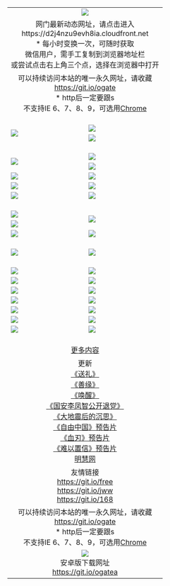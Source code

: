 ﻿<table>
  <tr></tr>
  <tr><td colspan=2 align=center><img src="https://cloud.githubusercontent.com/assets/11880933/13434984/f430fae2-e012-11e5-814f-c2df1e82b247.jpg" /></td></tr>
  <tr><td colspan=2 align=center>网门最新动态网址，请点击进入
<br>https://d2j4nzu9evh8ia.cloudfront.net
    <br/>* 每小时变换一次，可随时获取<br/>微信用户，需手工复制到浏览器地址栏<br>或尝试点击右上角三个点，选择在浏览器中打开
    <!--br>* IE6打开动态网址须在选项中勾选TLS 1.0--></td>
  </tr>
  <tr>
    <td colspan=2 align=center>可以持续访问本站的唯一永久网址，请收藏<br/><a href="https://git.io/ogate" target="_blank">https://git.io/ogate</a><br/>* http后一定要跟s<br/>不支持IE 6、7、8、9，可选用<a href="https://d2j4nzu9evh8ia.cloudfront.net/ogUP.aspx?name=0ChromePortable.zip">Chrome</a></td>
  </tr>
  <tr height="20">
  <tr>
    <td rowspan=2><a href="https://d2j4nzu9evh8ia.cloudfront.net/ogUP.aspx?name=11DKC.mp4&list=11DKC" target="_blank"><img src="https://d2j4nzu9evh8ia.cloudfront.net/Up/11DKC1.jpg" /></a></td> 
    <td><div><a href="https://d2j4nzu9evh8ia.cloudfront.net/ogUP.aspx?name=LRWS.mp4&list=LRWS" target="_blank"><img src="https://d2j4nzu9evh8ia.cloudfront.net/Up/LRWS.jpg" /></a></td>
   </tr>
  <tr>
    <td><a href="https://d2j4nzu9evh8ia.cloudfront.net/ogView.aspx" target="_blank"><img src="https://d2j4nzu9evh8ia.cloudfront.net/Up/11TGKDY.jpg" /></a></td>
  </tr>
  <tr height="20">
  <tr>
    <td rowspan=2><a href="https://d2j4nzu9evh8ia.cloudfront.net/ogUP.aspx?name=4EE/DJ.mp4&list=4EEDJ" target="_blank"><img src="https://d2j4nzu9evh8ia.cloudfront.net/Up/4EE/DJ_140.jpg"/></a></td>
    <td><a href="https://d2j4nzu9evh8ia.cloudfront.net/ogUP.aspx?name=4EE/ZG.mp4&list=4EEZG" target="_blank"><img src="https://d2j4nzu9evh8ia.cloudfront.net/Up/4EE/ZG0.jpg"/></a></td>
    <!--td><a href="https://d2j4nzu9evh8ia.cloudfront.net/ogUP.aspx?name=4EE/HQ.mp4&list=4EEHQ" target="_blank"><img src="https://d2j4nzu9evh8ia.cloudfront.net/Up/4EE/HQ0.jpg"/></a></td-->
  </tr>
  <tr>
    <td><a href="https://d2j4nzu9evh8ia.cloudfront.net/ogUP.aspx?name=4EE/QQ.mp4&list=4EEQQ" target="_blank"><img src="https://d2j4nzu9evh8ia.cloudfront.net/Up/4EE/QQ0.jpg"/></a></td>
  </tr>
            <tr>
                <td><a href="https://d2j4nzu9evh8ia.cloudfront.net/ogUP.aspx?name=4EE/HD.mp4&list=4EEHD" target="_blank"><img src="https://d2j4nzu9evh8ia.cloudfront.net/Up/4EE/HD0.jpg"/></a></td>
                <td><a href="https://d2j4nzu9evh8ia.cloudfront.net/ogUP.aspx?name=4EE/GX.mp4&list=4EEGX" target="_blank"><img src="https://d2j4nzu9evh8ia.cloudfront.net/Up/4EE/GX0.jpg"/></a></td>
            </tr>
            <tr>
                <td><a href="https://d2j4nzu9evh8ia.cloudfront.net/ogUP.aspx?name=4EE/TX.mp4&list=4EETX" target="_blank"><img src="https://d2j4nzu9evh8ia.cloudfront.net/Up/4EE/TX0.jpg"/></a></td>
                <td><a href="https://d2j4nzu9evh8ia.cloudfront.net/ogUP.aspx?name=4EE/WZ.mp4&list=4EEWZ" target="_blank"><img src="https://d2j4nzu9evh8ia.cloudfront.net/Up/4EE/WZ0.jpg"/></a></td>
            </tr>
  <tr>
    <td><a href="https://d2j4nzu9evh8ia.cloudfront.net/onCO.aspx?ob=600%CA%C2%CE%EF&op=%D4%F6%C9%BE%B8%C4&args=WH1~%23%C0%E0%D0%CD6%D0%C2%CE%C5%7c%23%C0%E0%D0%CD6%C6%C0%C2%DB" target="_blank"><img src="https://d2j4nzu9evh8ia.cloudfront.net/Up/0WZ.jpg" /></a></td>
    <td><a href="https://d2j4nzu9evh8ia.cloudfront.net/onCO.aspx?ob=600%CA%C2%CE%EF&op=%D4%F6%C9%BE%B8%C4&args=WH1~%23%D3%C3%BB%A7" target="_blank"><img src="https://d2j4nzu9evh8ia.cloudfront.net/Up/0WB.jpg" /></a></td>
  </tr>
  <tr height="20">
  <tr>
    <td><a href="https://d2j4nzu9evh8ia.cloudfront.net/ogUP.aspx?name=JQR.mp4&count=2" target="_blank"><img src="https://d2j4nzu9evh8ia.cloudfront.net/Up/JQR.jpg" /></a></td>   
    <td rowspan=2><a href="https://d2j4nzu9evh8ia.cloudfront.net/ogUP.aspx?name=JP.mp4&count=9" target="_blank"><img src="https://d2j4nzu9evh8ia.cloudfront.net/Up/JP.jpg" /></td>
  </tr>
  <tr>
    <td><a href="https://d2j4nzu9evh8ia.cloudfront.net/ogUP.aspx?name=WH.mp4" target="_blank"><img src="https://d2j4nzu9evh8ia.cloudfront.net/Up/WH.jpg" /></a></td>
  </tr>
  <tr>
    <td><a href="https://d2j4nzu9evh8ia.cloudfront.net/ogUP.aspx?name=SSZJ.mp4&list=SSZJ" target="_blank"><img src="https://d2j4nzu9evh8ia.cloudfront.net/Up/SSZJ.jpg" /></a></td>
    <td><a href="https://d2j4nzu9evh8ia.cloudfront.net/ogUP.aspx?name=WLSH.mp4&count=2" target="_blank"><img src="https://d2j4nzu9evh8ia.cloudfront.net/Up/WLSH.jpg" /></a</td>
  </tr>
  <tr height="20">
  <tr>
    <td><a href="https://d2j4nzu9evh8ia.cloudfront.net/ogUP.aspx?name=ZY.mp4&count=2015|16" target="_blank"><img src="https://d2j4nzu9evh8ia.cloudfront.net/Up/ZY.jpg" /></a</td>
    <td><a href="https://d2j4nzu9evh8ia.cloudfront.net/ogUP.aspx?name=XTFY.mp4&count=B|2,A|24" target="_blank"><img src="https://d2j4nzu9evh8ia.cloudfront.net/Up/XTFY.jpg" /></a></td>
  </tr>
  <tr height="20">
  </tr>
  <!--tr>
    <td><a href="https://d2j4nzu9evh8ia.cloudfront.net/ogUP.aspx?name=4EE/GX.mp4&list=4EEGX" target="_blank"><img src="https://d2j4nzu9evh8ia.cloudfront.net/Up/4EE/GX0.jpg"/></a></td>
    <td><a href="https://d2j4nzu9evh8ia.cloudfront.net/ogUP.aspx?name=4EE/HD.mp4&list=4EEHD" target="_blank"><img src="https://d2j4nzu9evh8ia.cloudfront.net/Up/4EE/HD0.jpg"/></a></td>
  </tr>
  <tr>
    <td><a href="https://d2j4nzu9evh8ia.cloudfront.net/ogUP.aspx?name=4EE/TX.mp4&list=4EETX" target="_blank"><img src="https://d2j4nzu9evh8ia.cloudfront.net/Up/4EE/TX0.jpg"/></a></td>
    <td><a href="https://d2j4nzu9evh8ia.cloudfront.net/ogUP.aspx?name=4EE/WZ.mp4&list=4EEWZ" target="_blank"><img src="https://d2j4nzu9evh8ia.cloudfront.net/Up/4EE/WZ0.jpg"/></a></td>
  </tr-->
  <tr>
    <td><a href="https://d2j4nzu9evh8ia.cloudfront.net/onUP.aspx?name=https://du172fz170yac.cloudfront.net/" target="_blank"><img src="https://d2j4nzu9evh8ia.cloudfront.net/Up/0DTW.jpg"/></a></td>
    <td><a href="https://d2j4nzu9evh8ia.cloudfront.net/onUP.aspx?name=https://d240ns8up8earz.cloudfront.net/acenter/" target="_blank"><img src="https://d2j4nzu9evh8ia.cloudfront.net/Up/0TDW.jpg" /></a></td>
  </tr>
  <tr>
    <td><a href="https://d2j4nzu9evh8ia.cloudfront.net/onUP.aspx?name=https://d4508d6vomz2p.cloudfront.net/gb/nsc413.htm" target="_blank"><img src="https://d2j4nzu9evh8ia.cloudfront.net/Up/0DJY.jpg" /></a></td>
    <td><a href="https://d2j4nzu9evh8ia.cloudfront.net/onUP.aspx?name=https://d4apjbhkuxer1.cloudfront.net/xtr/gb/prog204.html" target="_blank"><img src="https://d2j4nzu9evh8ia.cloudfront.net/Up/0XTR.jpg" /></a></td>
  </tr>
  <tr>
    <td><a href="https://d2j4nzu9evh8ia.cloudfront.net/onUP.aspx?name=https://d3aj00iefsmfgc.cloudfront.net/" target="_blank"><img src="https://d2j4nzu9evh8ia.cloudfront.net/Up/0MHW.jpg" /></a></td>
    <td><a href="https://d2j4nzu9evh8ia.cloudfront.net/onUP.aspx?name=https://d20wz7qt14x5d2.cloudfront.net/" target="_blank"><img src="https://d2j4nzu9evh8ia.cloudfront.net/Up/0ZJW.jpg" /></a></td>
  </tr>
  <tr>
    <td><a href="https://d2j4nzu9evh8ia.cloudfront.net/ogUP.aspx?name=0FG.zip" target="_blank"><img src="https://d2j4nzu9evh8ia.cloudfront.net/Up/0FG.jpg" /></a></td>
    <td><a href="https://d2j4nzu9evh8ia.cloudfront.net/ogUP.aspx?name=0FGA.apk" target="_blank"><img src="https://d2j4nzu9evh8ia.cloudfront.net/Up/0FGA.jpg" /></a></td>
  </tr>
  <tr>
    <td><a href="https://d2j4nzu9evh8ia.cloudfront.net/ogUP.aspx?name=0U.zip" target="_blank"><img src="https://d2j4nzu9evh8ia.cloudfront.net/Up/0U.jpg" /></a></td>
    <td><a href="https://d2j4nzu9evh8ia.cloudfront.net/ogUP.aspx?name=0UA.apk" target="_blank"><img src="https://d2j4nzu9evh8ia.cloudfront.net/Up/0UA.jpg" /></a></td>
  </tr>
  <tr>
    <td><a href="https://d2j4nzu9evh8ia.cloudfront.net/ogUP.aspx?name=0iPPOTV.zip" target="_blank"><img src="https://d2j4nzu9evh8ia.cloudfront.net/Up/0iPPOTV.jpg" /></a></td>
    <td><a href="https://d2j4nzu9evh8ia.cloudfront.net/ogUP.aspx?name=0iNTD.apk" target="_blank"><img src="https://d2j4nzu9evh8ia.cloudfront.net/Up/0iNTD.jpg" /></a></td>
  </tr>
  <!--tr>
    <td><a href="https://d2j4nzu9evh8ia.cloudfront.net/ogNice.aspx" target="_blank"><img src="https://d2j4nzu9evh8ia.cloudfront.net/Up/0WCYY.jpg" /></a></td>
    <td><a href="https://d2j4nzu9evh8ia.cloudfront.net/onCO.aspx?list=XWPL&mode=m" target="_blank"><img src="https://d2j4nzu9evh8ia.cloudfront.net/Up/0WZTT.jpg" /></a></td> 
  </tr-->
  <tr>
    <td><a href="https://d2j4nzu9evh8ia.cloudfront.net/ogDY.aspx" target="_blank"><img src="https://d2j4nzu9evh8ia.cloudfront.net/Up/0FK.jpg" /></a></td>
    <td><a href="https://d2j4nzu9evh8ia.cloudfront.net/ogST.aspx" target="_blank"><img src="https://d2j4nzu9evh8ia.cloudfront.net/Up/0ST.jpg" /></a></td> 
  </tr>
  <tr height="20">
  <tr>
    <td colspan=2 align=center><a href="https://d2j4nzu9evh8ia.cloudfront.net/ogNice.aspx">更多内容</a>
    </td>
  </tr>
  <tr>
    <td colspan=2 align=center>更新<br>
      <a href="https://d2j4nzu9evh8ia.cloudfront.net/ogUP.aspx?name=4ESL.mp4" target="_blank">《送礼》</a><br>
      <a href="https://d2j4nzu9evh8ia.cloudfront.net/ogUP.aspx?name=4ESY.mp4" target="_blank">《善缘》</a><br>
      <a href="https://d2j4nzu9evh8ia.cloudfront.net/ogUP.aspx?name=4EHX.mp4" target="_blank">《唤醒》</a><br>
      <a href="https://d2j4nzu9evh8ia.cloudfront.net/ogUP.aspx?name=4LFZ.mp4" target="_blank">《国安李凤智公开退党》</a><br>
      <a href="https://d2j4nzu9evh8ia.cloudfront.net/ogUP.aspx?name=4DDZHDCS.mp4" target="_blank">《大地震后的沉思》</a><br>
      <a href="https://d2j4nzu9evh8ia.cloudfront.net/ogUP.aspx?name=11ZYZG0.mp4" target="_blank">《自由中国》预告片</a><br>
      <a href="https://d2j4nzu9evh8ia.cloudfront.net/ogUP.aspx?name=11XR.mp4" target="_blank">《血刃》预告片</a><br>
      <a href="https://d2j4nzu9evh8ia.cloudfront.net/ogUP.aspx?name=11NYZX.mp4&count=2" target="_blank">《难以置信》预告片</a><br>
      <a href="https://d2j4nzu9evh8ia.cloudfront.net/onUP.aspx?name=https://www.minghui.org/" target="_blank">明慧网</a>
    </td>
  </tr>
  <tr>
    <td colspan=2 align=center>友情链接<br>
      <a href="https://git.io/free" target="_blank">https://git.io/free</a><br/>
      <a href="https://git.io/jww" target="_blank">https://git.io/jww</a><br/>
      <a href="https://git.io/168" target="_blank">https://git.io/168</a>
    </td>
  </tr>
  <tr>
    <td colspan=2 align=center>可以持续访问本站的唯一永久网址，请收藏<br/><a href="https://git.io/ogate" target="_blank">https://git.io/ogate</a><br/>* http后一定要跟s<br/>不支持IE 6、7、8、9，可选用<a href="https://d2j4nzu9evh8ia.cloudfront.net/ogUP.aspx?name=0ChromePortable.zip">Chrome</a></td>
  </tr>
  <tr>
    <td colspan=2 align=center><a href="https://d2j4nzu9evh8ia.cloudfront.net/ogUP.aspx?name=0oGate.apk" target="_blank"><img src="https://cloud.githubusercontent.com/assets/11880933/13720399/75e143ee-e842-11e5-9f0a-1421f423c80f.jpg" /></a><br>安卓版下载网址<br><a href="https://git.io/ogatea">https://git.io/ogatea</a></td>
  </tr>
  <!--tr>
    <td colspan=2 align=center>可能失效的动态网址
    </td>
  </tr-->
</table>
